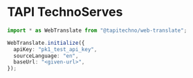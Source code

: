 # TAPI TechnoServes

```ts
import * as WebTranslate from "@tapitechno/web-translate";

WebTranslate.initialize({
  apiKey: "pk1_test_api_key",
  sourceLanguage: "en",
  baseUrl: "<given-url>",
});
```
